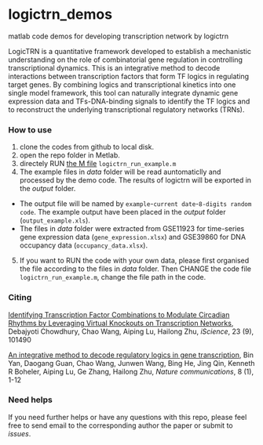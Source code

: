 # logictrn_demos
matlab code demos for developing transcription network by logictrn

LogicTRN is a quantitative framework developed to establish a mechanistic understanding on the role of combinatorial gene regulation in controlling transcriptional dynamics. This is an integrative method to decode interactions between transcription factors that form TF logics in regulating target genes. By combining logics and transcriptional kinetics into one single model framework, this tool can naturally integrate dynamic gene expression data and TFs-DNA-binding signals to identify the TF logics and to reconstruct the underlying transcriptional regulatory networks (TRNs).

### How to use
1. clone the codes from github to local disk. 
2. open the repo folder in Metlab. 
3. directely RUN [the M file](logictrn_run_example.m) `logictrn_run_example.m`
4. The example files in *data* folder will be read auntomaticlly and processed by the demo code. The results of logictrn will be exported in the *output* folder. 
  + The output file will be named by `example`-`current date`-`8-digits random code`. The example output have been placed in the *output* folder (`output_example.xls`). 
  + The files in *data* folder were extracted from GSE11923 for time-series gene expression data (`gene_expression.xlsx`) and GSE39860 for DNA occupancy data (`occupancy_data.xlsx`). 
5. If you want to RUN the code with your own data, please first organised the file according to the files in *data* folder. Then CHANGE the code file `logictrn_run_example.m`, change the file path in the code.

### Citing
[Identifying Transcription Factor Combinations to Modulate Circadian Rhythms by Leveraging Virtual Knockouts on Transcription Networks](https://doi.org/10.1016/j.isci.2020.101490), Debajyoti Chowdhury, Chao Wang, Aiping Lu, Hailong Zhu, *iScience*, 23 (9), 101490

[An integrative method to decode regulatory logics in gene transcription](https://doi.org/10.1038/s41467-017-01193-0), Bin Yan, Daogang Guan, Chao Wang, Junwen Wang, Bing He, Jing Qin, Kenneth R Boheler, Aiping Lu, Ge Zhang, Hailong Zhu, *Nature communications*, 8 (1), 1-12

### Need helps
If you need further helps or have any questions with this repo, please feel free to send email to the corresponding author the paper or submit to *issues*. 
